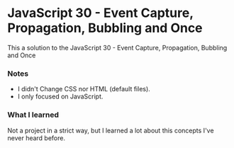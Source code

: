 # JavaScript 30 - Event Capture, Propagation, Bubbling and Once

This a solution to the JavaScript 30 - Event Capture, Propagation, Bubbling and Once


### Notes

- I didn't Change CSS nor HTML (default files).
- I only focused on JavaScript.

### What I learned

Not a project in a strict way, but I learned a lot about this concepts I've never heard before.